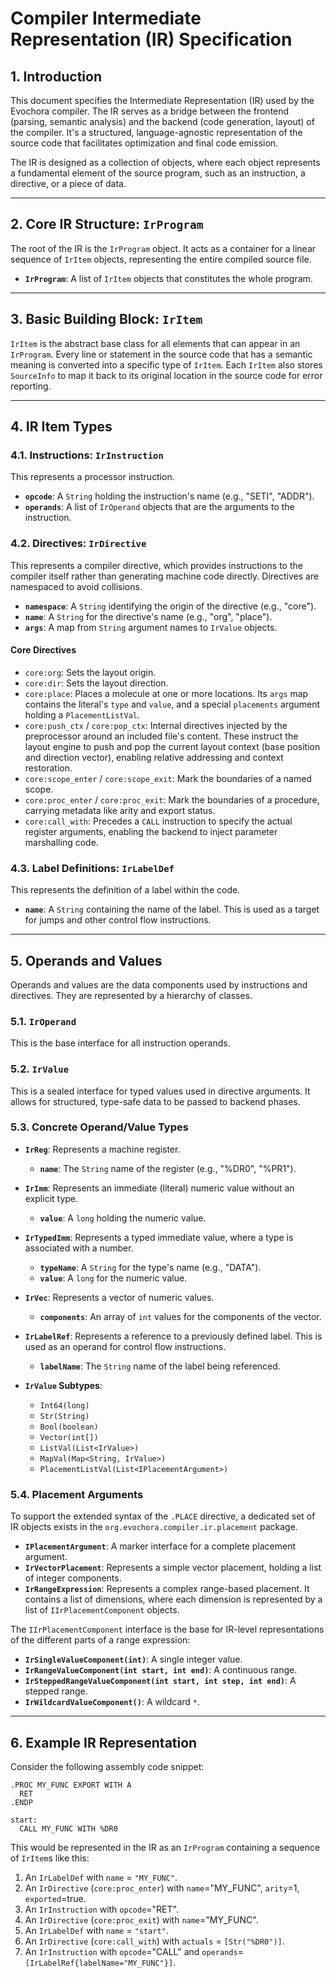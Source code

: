 # Compiler Intermediate Representation (IR) Specification

## 1. Introduction

This document specifies the Intermediate Representation (IR) used by the Evochora compiler. The IR serves as a bridge between the frontend (parsing, semantic analysis) and the backend (code generation, layout) of the compiler. It's a structured, language-agnostic representation of the source code that facilitates optimization and final code emission.

The IR is designed as a collection of objects, where each object represents a fundamental element of the source program, such as an instruction, a directive, or a piece of data.

---

## 2. Core IR Structure: `IrProgram`

The root of the IR is the `IrProgram` object. It acts as a container for a linear sequence of `IrItem` objects, representing the entire compiled source file.

-   **`IrProgram`**: A list of `IrItem` objects that constitutes the whole program.

---

## 3. Basic Building Block: `IrItem`

`IrItem` is the abstract base class for all elements that can appear in an `IrProgram`. Every line or statement in the source code that has a semantic meaning is converted into a specific type of `IrItem`. Each `IrItem` also stores `SourceInfo` to map it back to its original location in the source code for error reporting.

---

## 4. IR Item Types

### 4.1. Instructions: `IrInstruction`

This represents a processor instruction.

-   **`opcode`**: A `String` holding the instruction's name (e.g., "SETI", "ADDR").
-   **`operands`**: A list of `IrOperand` objects that are the arguments to the instruction.

### 4.2. Directives: `IrDirective`

This represents a compiler directive, which provides instructions to the compiler itself rather than generating machine code directly. Directives are namespaced to avoid collisions.

-   **`namespace`**: A `String` identifying the origin of the directive (e.g., "core").
-   **`name`**: A `String` for the directive's name (e.g., "org", "place").
-   **`args`**: A map from `String` argument names to `IrValue` objects.

#### Core Directives

-   `core:org`: Sets the layout origin.
-   `core:dir`: Sets the layout direction.
-   `core:place`: Places a molecule at one or more locations. Its `args` map contains the literal's `type` and `value`, and a special `placements` argument holding a `PlacementListVal`.
-   `core:push_ctx` / `core:pop_ctx`: Internal directives injected by the preprocessor around an included file's content. These instruct the layout engine to push and pop the current layout context (base position and direction vector), enabling relative addressing and context restoration.
-   `core:scope_enter` / `core:scope_exit`: Mark the boundaries of a named scope.
-   `core:proc_enter` / `core:proc_exit`: Mark the boundaries of a procedure, carrying metadata like arity and export status.
-   `core:call_with`: Precedes a `CALL` instruction to specify the actual register arguments, enabling the backend to inject parameter marshalling code.

### 4.3. Label Definitions: `IrLabelDef`

This represents the definition of a label within the code.

-   **`name`**: A `String` containing the name of the label. This is used as a target for jumps and other control flow instructions.

---

## 5. Operands and Values

Operands and values are the data components used by instructions and directives. They are represented by a hierarchy of classes.

### 5.1. `IrOperand`

This is the base interface for all instruction operands.

### 5.2. `IrValue`

This is a sealed interface for typed values used in directive arguments. It allows for structured, type-safe data to be passed to backend phases.

### 5.3. Concrete Operand/Value Types

-   **`IrReg`**: Represents a machine register.
    -   **`name`**: The `String` name of the register (e.g., "%DR0", "%PR1").

-   **`IrImm`**: Represents an immediate (literal) numeric value without an explicit type.
    -   **`value`**: A `long` holding the numeric value.

-   **`IrTypedImm`**: Represents a typed immediate value, where a type is associated with a number.
    -   **`typeName`**: A `String` for the type's name (e.g., "DATA").
    -   **`value`**: A `long` for the numeric value.

-   **`IrVec`**: Represents a vector of numeric values.
    -   **`components`**: An array of `int` values for the components of the vector.

-   **`IrLabelRef`**: Represents a reference to a previously defined label. This is used as an operand for control flow instructions.
    -   **`labelName`**: The `String` name of the label being referenced.

-   **`IrValue` Subtypes**:
    -   `Int64(long)`
    -   `Str(String)`
    -   `Bool(boolean)`
    -   `Vector(int[])`
    -   `ListVal(List<IrValue>)`
    -   `MapVal(Map<String, IrValue>)`
    -   `PlacementListVal(List<IPlacementArgument>)`

### 5.4. Placement Arguments

To support the extended syntax of the `.PLACE` directive, a dedicated set of IR objects exists in the `org.evochora.compiler.ir.placement` package.

-   **`IPlacementArgument`**: A marker interface for a complete placement argument.
-   **`IrVectorPlacement`**: Represents a simple vector placement, holding a list of integer components.
-   **`IrRangeExpression`**: Represents a complex range-based placement. It contains a list of dimensions, where each dimension is represented by a list of `IIrPlacementComponent` objects.

The `IIrPlacementComponent` interface is the base for IR-level representations of the different parts of a range expression:

-   **`IrSingleValueComponent(int)`**: A single integer value.
-   **`IrRangeValueComponent(int start, int end)`**: A continuous range.
-   **`IrSteppedRangeValueComponent(int start, int step, int end)`**: A stepped range.
-   **`IrWildcardValueComponent()`**: A wildcard `*`.

---

## 6. Example IR Representation

Consider the following assembly code snippet:

```assembly
.PROC MY_FUNC EXPORT WITH A
  RET
.ENDP

start:
  CALL MY_FUNC WITH %DR0
```

This would be represented in the IR as an `IrProgram` containing a sequence of `IrItem`s like this:

1.  An `IrLabelDef` with `name` = `"MY_FUNC"`.
2.  An `IrDirective` (`core:proc_enter`) with `name`="MY_FUNC", `arity`=1, `exported`=true.
3.  An `IrInstruction` with `opcode`="RET".
4.  An `IrDirective` (`core:proc_exit`) with `name`="MY_FUNC".
5.  An `IrLabelDef` with `name` = `"start"`.
6.  An `IrDirective` (`core:call_with`) with `actuals` = `[Str("%DR0")]`.
7.  An `IrInstruction` with `opcode`="CALL" and `operands`=`[IrLabelRef{labelName="MY_FUNC"}]`.
